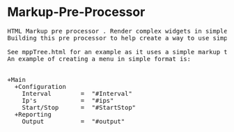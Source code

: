# Markup-Pre-Processor
<pre>
HTML Markup pre processor . Render complex widgets in simple format.
Building this pre processor to help create a way to use simple human readable format to express complex lists and widgets.

See mppTree.html for an example as it uses a simple markup to render a tree:
An example of creating a menu in simple format is:
  
<div id="mpp_tree1" class="mpp_tree">
+Main
  +Configuration
    Interval        =  "#Interval"
    Ip's            =  "#ips"
    Start/Stop      =  "#StartStop"
  +Reporting
    Output          =  "#output"
</div>
</pre>
